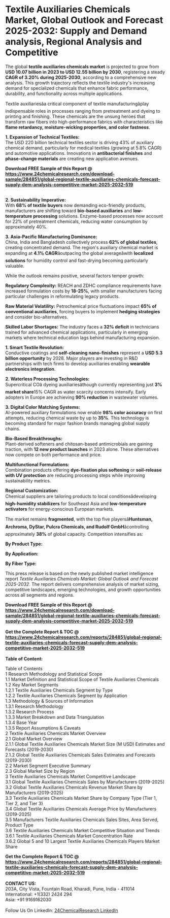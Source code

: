 <h1>Textile Auxiliaries Chemicals Market, Global Outlook and Forecast 2025-2032: Supply and Demand analysis, Regional Analysis and Competitive</h1><p>The global <strong>textile auxiliaries chemicals market</strong> is projected to grow from <strong>USD 10.07 billion in 2023 to USD 12.55 billion by 2030</strong>, registering a steady <strong>CAGR of 3.20% during 2025-2030</strong>, according to a comprehensive new analysis. This growth trajectory reflects the textile industry's increasing demand for specialized chemicals that enhance fabric performance, durability, and functionality across multiple applications.</p><p>Textile auxiliariesâa critical component of textile manufacturingâplay indispensable roles in processes ranging from pretreatment and dyeing to printing and finishing. These chemicals are the unsung heroes that transform raw fibers into high-performance fabrics with characteristics like <strong>flame retardancy, moisture-wicking properties, and color fastness</strong>.</p><p><strong>1. Expansion of Technical Textiles:</strong><br>
The USD 220 billion technical textiles sector is driving 43% of auxiliary chemical demand, particularly for medical textiles (growing at 5.8% CAGR) and automotive applications. Innovations in <strong>antibacterial finishes</strong> and <strong>phase-change materials</strong> are creating new application avenues.</p><div><b>Download FREE Sample of this Report @ 
            <a href="https://www.24chemicalresearch.com/download-sample/284851/global-regional-textile-auxiliaries-chemicals-forecast-supply-dem-analysis-competitive-market-2025-2032-519">
            https://www.24chemicalresearch.com/download-sample/284851/global-regional-textile-auxiliaries-chemicals-forecast-supply-dem-analysis-competitive-market-2025-2032-519</a></b></div><br><p><strong>2. Sustainability Imperative:</strong><br>
With <strong>68% of textile buyers</strong> now demanding eco-friendly products, manufacturers are shifting toward <strong>bio-based auxiliaries</strong> and <strong>low-temperature processing</strong> solutions. Enzyme-based processes now account for 22% of pretreatment chemicals, reducing water consumption by approximately 40%.</p><p><strong>3. Asia-Pacific Manufacturing Dominance:</strong><br>
China, India and Bangladesh collectively process <strong>62% of global textiles</strong>, creating concentrated demand. The region's auxiliary chemical market is expanding at <strong>4.1% CAGR</strong>âoutpacing the global averageâwith <strong>localized solutions</strong> for humidity control and fast-drying becoming particularly valuable.</p><p>While the outlook remains positive, several factors temper growth:</p><p><strong>Regulatory Complexity:</strong> REACH and ZDHC compliance requirements have increased formulation costs by <strong>18-25%</strong>, with smaller manufacturers facing particular challenges in reformulating legacy products.</p><p><strong>Raw Material Volatility:</strong> Petrochemical price fluctuations impact <strong>65% of conventional auxiliaries</strong>, forcing buyers to implement <strong>hedging strategies</strong> and consider bio-alternatives.</p><p><strong>Skilled Labor Shortages:</strong> The industry faces a <strong>32% deficit</strong> in technicians trained for advanced chemical applications, particularly in emerging markets where technical education lags behind manufacturing expansion.</p><p><strong>1. Smart Textile Revolution:</strong><br>
Conductive coatings and <strong>self-cleaning nano-finishes</strong> represent a <strong>USD 5.3 billion opportunity</strong> by 2028. Major players are investing in R&amp;D partnerships with tech firms to develop auxiliaries enabling <strong>wearable electronics integration</strong>.</p><p><strong>2. Waterless Processing Technologies:</strong><br>
Supercritical COâ dyeing auxiliariesâthough currently representing just <strong>3% market share</strong>15% CAGR as water scarcity concerns intensify. Early adopters in Europe are achieving <strong>90% reduction</strong> in wastewater volumes.</p><p><strong>3. Digital Color Matching Systems:</strong><br>
AI-powered auxiliary formulations now enable <strong>98% color accuracy</strong> on first attempts, reducing chemical waste by up to <strong>35%</strong>. This technology is becoming standard for major fashion brands managing global supply chains.</p><p><strong>Bio-Based Breakthroughs:</strong><br>
	Plant-derived softeners and chitosan-based antimicrobials are gaining traction, with <strong>12 new product launches</strong> in 2023 alone. These alternatives now compete on both performance and price.</p><p><strong>Multifunctional Formulations:</strong><br>
	Combination products offering <strong>dye-fixation plus softening</strong> or <strong>soil-release with UV protection</strong> are reducing processing steps while improving sustainability metrics.</p><p><strong>Regional Customization:</strong><br>
	Chemical suppliers are tailoring products to local conditionsâdeveloping <strong>high-humidity stabilizers</strong> for Southeast Asia and <strong>low-temperature activators</strong> for energy-conscious European markets.</p><p>The market remains <strong>fragmented</strong>, with the top five playersâ<strong>Huntsman, Archroma, DyStar, Pulcra Chemicals, and Rudolf GmbH</strong>âcontrolling approximately <strong>38%</strong> of global capacity. Competition intensifies as:</p><p><strong>By Product Type:</strong></p><p><strong>By Application:</strong></p><p><strong>By Fiber Type:</strong></p><p>This press release is based on the newly published market intelligence report <em>Textile Auxiliaries Chemicals Market: Global Outlook and Forecast 2025-2032</em>. The report delivers comprehensive analysis of market sizing, competitive landscapes, emerging technologies, and growth opportunities across all segments and regions.</p><div><b>Download FREE Sample of this Report @ 
            <a href="https://www.24chemicalresearch.com/download-sample/284851/global-regional-textile-auxiliaries-chemicals-forecast-supply-dem-analysis-competitive-market-2025-2032-519">
            https://www.24chemicalresearch.com/download-sample/284851/global-regional-textile-auxiliaries-chemicals-forecast-supply-dem-analysis-competitive-market-2025-2032-519</a></b></div><br><div><b>Get the Complete Report & TOC @ 
            <a href="https://www.24chemicalresearch.com/reports/284851/global-regional-textile-auxiliaries-chemicals-forecast-supply-dem-analysis-competitive-market-2025-2032-519">
            https://www.24chemicalresearch.com/reports/284851/global-regional-textile-auxiliaries-chemicals-forecast-supply-dem-analysis-competitive-market-2025-2032-519</a></b></div><br>
            <b>Table of Content:</b><p>Table of Contents<br />
1 Research Methodology and Statistical Scope<br />
1.1 Market Definition and Statistical Scope of Textile Auxiliaries Chemicals<br />
1.2 Key Market Segments<br />
1.2.1 Textile Auxiliaries Chemicals Segment by Type<br />
1.2.2 Textile Auxiliaries Chemicals Segment by Application<br />
1.3 Methodology & Sources of Information<br />
1.3.1 Research Methodology<br />
1.3.2 Research Process<br />
1.3.3 Market Breakdown and Data Triangulation<br />
1.3.4 Base Year<br />
1.3.5 Report Assumptions & Caveats<br />
2 Textile Auxiliaries Chemicals Market Overview<br />
2.1 Global Market Overview<br />
2.1.1 Global Textile Auxiliaries Chemicals Market Size (M USD) Estimates and Forecasts (2019-2030)<br />
2.1.2 Global Textile Auxiliaries Chemicals Sales Estimates and Forecasts (2019-2030)<br />
2.2 Market Segment Executive Summary<br />
2.3 Global Market Size by Region<br />
3 Textile Auxiliaries Chemicals Market Competitive Landscape<br />
3.1 Global Textile Auxiliaries Chemicals Sales by Manufacturers (2019-2025)<br />
3.2 Global Textile Auxiliaries Chemicals Revenue Market Share by Manufacturers (2019-2025)<br />
3.3 Textile Auxiliaries Chemicals Market Share by Company Type (Tier 1, Tier 2, and Tier 3)<br />
3.4 Global Textile Auxiliaries Chemicals Average Price by Manufacturers (2019-2025)<br />
3.5 Manufacturers Textile Auxiliaries Chemicals Sales Sites, Area Served, Product Type<br />
3.6 Textile Auxiliaries Chemicals Market Competitive Situation and Trends<br />
3.6.1 Textile Auxiliaries Chemicals Market Concentration Rate<br />
3.6.2 Global 5 and 10 Largest Textile Auxiliaries Chemicals Players Market Share </p><div><b>Get the Complete Report & TOC @ 
            <a href="https://www.24chemicalresearch.com/reports/284851/global-regional-textile-auxiliaries-chemicals-forecast-supply-dem-analysis-competitive-market-2025-2032-519">
            https://www.24chemicalresearch.com/reports/284851/global-regional-textile-auxiliaries-chemicals-forecast-supply-dem-analysis-competitive-market-2025-2032-519</a></b></div><br><b>CONTACT US:</b><br>
            203A, City Vista, Fountain Road, Kharadi, Pune, India - 411014<br>
            International: +1(332) 2424 294<br>
            Asia: +91 9169162030 <br><br>
            Follow Us On LinkedIn: <a href="https://www.linkedin.com/company/24chemicalresearch/">24ChemicalResearch LinkedIn</a>